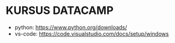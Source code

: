 # KURSUS DATACAMP

- python: https://www.python.org/downloads/
- vs-code: https://code.visualstudio.com/docs/setup/windows
